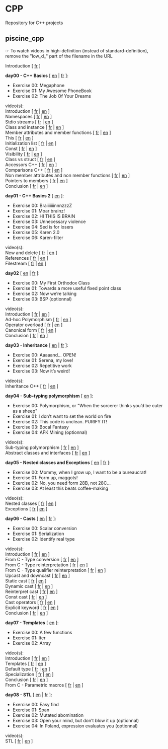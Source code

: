 # CPP
Repository for C++ projects

## piscine\_cpp

&#9758; To watch videos in high-definition (instead of standard-definition), remove the "low_d_" part of the filename in the URL  

Introduction \[
[fr](https://cdn.intra.42.fr/video/video/139/low_d_piscine_c___-_Intro_Piscine_CPP.mp4)
\]  

__day00 - C++ Basics__ \[ [en](https://cdn.intra.42.fr/pdf/pdf/26479/en.subject.pdf) | [fr](https://cdn.intra.42.fr/pdf/pdf/26480/fr.subject.pdf) \]:
- Exercise 00: Megaphone
- Exercise 01: My Awesome PhoneBook
- Exercise 02: The Job Of Your Dreams

video(s):  
Introduction \[
[fr](https://cdn.intra.42.fr/video/video/92/low_d_piscine_c___-_d00_-_00_intro.mp4)
| [en](https://cdn.intra.42.fr/video/video/925/low_d_cpp_bootcamp_-_d00_-_introduction.mp4)
\]  
Namespaces \[
[fr](https://cdn.intra.42.fr/video/video/98/low_d_piscine_c___-_d00_-_00_namespace.mp4)
| [en](https://cdn.intra.42.fr/video/video/926/low_d_cpp_bootcamp_-_d00_-_00_namespaces.mp4)
\]  
Stdio streams \[
[fr](https://cdn.intra.42.fr/video/video/99/low_d_piscine_c___-_d00_-_01_stdio_streams.mp4)
| [en](https://cdn.intra.42.fr/video/video/927/low_d_cpp_bootcamp_-_d00_-_01_stdio_streams.mp4)
\]  
Class and instance \[
[fr](https://cdn.intra.42.fr/video/video/100/low_d_piscine_c___-_d00_-_02_class_and_instance.mp4)
| [en](https://cdn.intra.42.fr/video/video/928/low_d_cpp_bootcamp_-_d00_-_02_class_and_instance.mp4)
\]  
Member attributes and member functions \[
[fr](https://cdn.intra.42.fr/video/video/102/low_d_piscine_c___-_d00_-_03_member_attributs_and_member_function.mp4)
| [en](https://cdn.intra.42.fr/video/video/930/low_d_cpp_bootcamp_-_d00_-_03_member_attributes_and_member_functions.mp4)
\]  
This \[
[fr](https://cdn.intra.42.fr/video/video/103/low_d_piscine_c___-_d00_-_04_this.mp4)
| [en](https://cdn.intra.42.fr/video/video/931/low_d_cpp_bootcamp_-_d00_-_04_this.mp4)
\]  
Initialization list \[
[fr](https://cdn.intra.42.fr/video/video/104/low_d_piscine_c___-_d00_-_05_init_list.mp4)
| [en](https://cdn.intra.42.fr/video/video/937/low_d_cpp_bootcamp_-_d00_-_05_initialization_list.mp4)
\]  
Const \[
[fr](https://cdn.intra.42.fr/video/video/105/low_d_piscine_c___-_d00_-_06_const.mp4)
| [en](https://cdn.intra.42.fr/video/video/938/low_d_cpp_bootcamp_-_d00_-_06_const.mp4)
\]  
Visibility \[
[fr](https://cdn.intra.42.fr/video/video/107/low_d_piscine_c___-_d00_-_07_encapsulation.mp4)
| [en](https://cdn.intra.42.fr/video/video/939/low_d_cpp_bootcamp_-_d00_-_07_visibility.mp4)
\]  
Class vs struct \[
[fr](https://cdn.intra.42.fr/video/video/106/low_d_piscine_c___-_d00_-_08_class_vs_struct.mp4)
| [en](https://cdn.intra.42.fr/video/video/940/low_d_cpp_bootcamp_-_d00_-_08_class_vs_struct.mp4)
\]  
Accessors C++ \[
[fr](https://cdn.intra.42.fr/video/video/108/low_d_piscine_c___-_d00_-_09_accessors.mp4)
| [en](https://cdn.intra.42.fr/video/video/941/low_d_cpp_bootcamp_-_d00_-_09_accessors.mp4)
\]  
Comparisons C++ \[
[fr](https://cdn.intra.42.fr/video/video/109/low_d_piscine_c___-_d00_-_10_comparaisons.mp4)
| [en](https://cdn.intra.42.fr/video/video/942/low_d_cpp_bootcamp_-_d00_-_10_comparisons.mp4)
\]  
Non member attributes and non member functions \[
[fr](https://cdn.intra.42.fr/video/video/112/low_d_piscine_c___-_d00_-_11_non_membres_attributs_and_non_membres_fonctions.mp4)
| [en](https://cdn.intra.42.fr/video/video/943/low_d_cpp_bootcamp_-_d00_-_11_non_member_attributes_and_non_member_functions.mp4)
\]  
Pointers to members \[
[fr](https://cdn.intra.42.fr/video/video/113/low_d_piscine_c___-_d00_-_12_pointers_to_members.mp4)
| [en](https://cdn.intra.42.fr/video/video/944/low_d_cpp_bootcamp_-_d00_-_12_pointers_to_members.mp4)
\]  
Conclusion \[
[fr](https://cdn.intra.42.fr/video/video/110/low_d_piscine_c___-_d00_-_conclusion.mp4)
| [en](https://cdn.intra.42.fr/video/video/945/low_d_cpp_bootcamp_-_d00_-_conclusion_.mp4)
\]  

__day01 - C++ Basics 2__ \[ [en](https://cdn.intra.42.fr/pdf/pdf/26481/en.subject.pdf) \]:
- Exercise 00: BraiiiiiiinnnzzzZ
- Exercise 01: Moar brainz!
- Exercise 02: HI THIS IS BRAIN
- Exercise 03: Unnecessary violence
- Exercise 04: Sed is for losers
- Exercise 05: Karen 2.0
- Exercise 06: Karen-filter

video(s):  
New and delete \[
[fr](https://cdn.intra.42.fr/video/video/115/low_d_piscine_c___-_d01_-_00_new_and_delete.mp4)
| [en](https://cdn.intra.42.fr/video/video/946/low_d_cpp_bootcamp_-_d01_-_00_new_and_delete.mp4)
\]  
References \[
[fr](https://cdn.intra.42.fr/video/video/116/low_d_piscine_c___-_d01_-_01_reference.mp4)
| [en](https://cdn.intra.42.fr/video/video/947/low_d_cpp_bootcamp_-_d01_-_01_references.mp4)
\]  
Filestream \[
[fr](https://cdn.intra.42.fr/video/video/114/low_d_piscine_c___-_d01_-_02_filestream.mp4)
| [en](https://cdn.intra.42.fr/video/video/948/low_d_cpp_bootcamp_-_d01_-_02_filestreams.mp4)
\]  

__day02__ \[ [en](https://cdn.intra.42.fr/pdf/pdf/26482/en.subject.pdf) | [fr](https://cdn.intra.42.fr/pdf/pdf/26483/fr.subject.pdf) \]:
- Exercise 00: My First Orthodox Class
- Exercise 01: Towards a more useful fixed point class
- Exercise 02: Now we’re talking
- Exercise 03: BSP (optionnal)

video(s):  
Introduction \[
[fr](https://cdn.intra.42.fr/video/video/93/low_d_piscine_c___-_d02_-_00__intro.mp4)
| [en](https://cdn.intra.42.fr/video/video/949/low_d_cpp_bootcamp_-_d02_-_introduction.mp4)
\]  
Ad-hoc Polymorphism \[
[fr](https://cdn.intra.42.fr/video/video/94/low_d_piscine_c___-_d02_-_00_ad-hoc_polymorphism.mp4)
| [en](https://cdn.intra.42.fr/video/video/950/low_d_cpp_bootcamp_-_d02_-_00_adhoc_polymorphism.mp4)
\]  
Operator overload \[
[fr](https://cdn.intra.42.fr/video/video/95/low_d_piscine_c___-_d02_-_01_operator_overload.mp4)
| [en](https://cdn.intra.42.fr/video/video/951/low_d_cpp_bootcamp_-_d02_-_01_operator_overload.mp4)
\]  
Canonical form \[
[fr](https://cdn.intra.42.fr/video/video/96/low_d_piscine_c___-_d02_-_02_caconical_form.mp4)
| [en](https://cdn.intra.42.fr/video/video/952/low_d_cpp_bootcamp_-_d02_-_02_canonical_form.mp4)
\]  
Conclusion \[
[fr](https://cdn.intra.42.fr/video/video/97/low_d_piscine_c___-_d02_-conclusion.mp4)
| [en](https://cdn.intra.42.fr/video/video/953/low_d_cpp_bootcamp_-_d02_-_conclusion.mp4)
\]  

__day03 - Inheritance__ \[ [en](https://cdn.intra.42.fr/pdf/pdf/26484/en.subject.pdf) | [fr](https://cdn.intra.42.fr/pdf/pdf/26485/fr.subject.pdf) \]:
- Exercise 00: Aaaaand... OPEN!
- Exercise 01: Serena, my love!
- Exercise 02: Repetitive work
- Exercise 03: Now it’s weird!

video(s):  
Inheritance C++ \[
[fr](https://cdn.intra.42.fr/video/video/117/low_d_piscine_c___-_d03_-_00_heritage.mp4)
| [en](https://cdn.intra.42.fr/video/video/954/low_d_cpp_bootcamp_-_d03_-_inheritance.mp4)
\]  

__day04 - Sub-typing polymorphism__ \[ [en](https://cdn.intra.42.fr/pdf/pdf/24746/en.subject.pdf) \]:
- Exercise 00: Polymorphism, or "When the sorcerer thinks you’d be cuter as a sheep"
- Exercise 01: I don’t want to set the world on fire
- Exercise 02: This code is unclean. PURIFY IT!
- Exercise 03: Bocal Fantasy
- Exercise 04: AFK Mining (optionnal)

video(s):  
Sub-typing polymorphism \[
[fr](https://cdn.intra.42.fr/video/video/119/low_d_piscine_c___-_d04_-_00_polymorphismes_et_sous-typages.mp4)
| [en](https://cdn.intra.42.fr/video/video/955/low_d_cpp_bootcamp_-_d04_-_sub-typing_polymorphism.mp4)
\]  
Abstract classes and interfaces \[
[fr](https://cdn.intra.42.fr/video/video/118/low_d_piscine_c___-_d04_-_01_classes_abstraites_et_les_interfaces.mp4)
| [en](https://cdn.intra.42.fr/video/video/956/low_d_cpp_bootcamp_-_d04_-_abstract_classes_anf_interfaces.mp4)
\]  

__day05 - Nested classes and Exceptions__ \[ [en](https://cdn.intra.42.fr/pdf/pdf/27715/en.subject.pdf) | [fr](https://cdn.intra.42.fr/pdf/pdf/27716/fr.subject.pdf) \]:
- Exercise 00: Mommy, when I grow up, I want to be a bureaucrat!
- Exercise 01: Form up, maggots!
- Exercise 02: No, you need form 28B, not 28C...
- Exercise 03: At least this beats coffee-making

video(s):  
Nested classes \[
[fr](https://cdn.intra.42.fr/video/video/120/low_d_piscine_c___-_d05_-_00_classes_imbriquer.mp4)
| [en](https://cdn.intra.42.fr/video/video/957/low_d_cpp_bootcamp_-_d05_-_nested_classes.mp4)
\]  
Exceptions \[
[fr](https://cdn.intra.42.fr/video/video/121/low_d_piscine_c___-_d05_-_01_les_exceptions.mp4)
| [en](https://cdn.intra.42.fr/video/video/958/low_d_cpp_bootcamp_-_d05_-_exceptions.mp4)
\]  

__day06 - Casts__ \[ [en](https://cdn.intra.42.fr/pdf/pdf/26488/en.subject.pdf) | [fr](https://cdn.intra.42.fr/pdf/pdf/26489/fr.subject.pdf) \]:
- Exercise 00: Scalar conversion
- Exercise 01: Serialization
- Exercise 02: Identify real type

video(s):  
Introduction \[
[fr](https://cdn.intra.42.fr/video/video/122/low_d_piscine_c___-_d06_-_00__intro.mp4)
| [en](https://cdn.intra.42.fr/video/video/961/low_d_cpp_bootcamp_-_d06_-_introduction.mp4)
\]  
From C - Type conversion \[
[fr](https://cdn.intra.42.fr/video/video/123/low_d_piscine_c___-_d06_-_00_from_C_-_type_conversion.mp4)
| [en](https://cdn.intra.42.fr/video/video/962/low_d_cpp_bootcamp_-_d06_-_00_from_c_type_conversion.mp4)
\]  
From C - Type reinterpretation \[
[fr](https://cdn.intra.42.fr/video/video/125/low_d_piscine_c___-_d06_-_01_from_C_-_type_reinterpretation.mp4)
| [en](https://cdn.intra.42.fr/video/video/963/low_d_cpp_bootcamp_-_d06_-_01_from_c_type_reinterpretation.mp4)
\]  
From C - Type qualifier reinterpretation \[
[fr](https://cdn.intra.42.fr/video/video/124/low_d_piscine_c___-_d06_-_02_from_C_-_type_qualifier.mp4)
| [en](https://cdn.intra.42.fr/video/video/964/low_d_cpp_bootcamp_-_d06_-_02_from_c_type_qualifier_reinterpretation.mp4)
\]  
Upcast and downcast \[
[fr](https://cdn.intra.42.fr/video/video/126/low_d_piscine_c___-_d06_-_03_upcast_and_downcast.mp4)
| [en](https://cdn.intra.42.fr/video/video/965/low_d_cpp_bootcamp_-_d06_-_03_upcast_and_downcast.mp4)
\]  
Static cast \[
[fr](https://cdn.intra.42.fr/video/video/127/low_d_piscine_c___-_d06_-_04_static_cast_late_1__Output_1_.mp4)
| [en](https://cdn.intra.42.fr/video/video/966/low_d_cpp_bootcamp_-_d06_-_04_static_cast.mp4)
\]  
Dynamic cast \[
[fr](https://cdn.intra.42.fr/video/video/133/low_d_piscine_c___-_d06_-_05_dynamic_cast.mp4)
| [en](https://cdn.intra.42.fr/video/video/967/low_d_cpp_bootcamp_-_d06_-_05_dynamic_cast.mp4)
\]  
Reinterpret cast \[
[fr](https://cdn.intra.42.fr/video/video/128/low_d_piscine_c___-_d06_-_06_reinterpret_cast.mp4)
| [en](https://cdn.intra.42.fr/video/video/968/low_d_cpp_bootcamp_-_d06_-_06_reinterpret_cast.mp4)
\]  
Const cast \[
[fr](https://cdn.intra.42.fr/video/video/129/low_d_piscine_c___-_d06_-_07_const_cast_late_1__Output_1_.mp4)
| [en](https://cdn.intra.42.fr/video/video/969/low_d_cpp_bootcamp_-_d06_-_07_const_cast.mp4)
\]  
Cast operators \[
[fr](https://cdn.intra.42.fr/video/video/130/low_d_piscine_c___-_d06_-_08_type-cast_operator.mp4)
| [en](https://cdn.intra.42.fr/video/video/970/low_d_cpp_bootcamp_-_d06_-_08_cast_operators.mp4)
\]  
Explicit keyword \[
[fr](https://cdn.intra.42.fr/video/video/131/low_d_piscine_c___-_d06_-_09_explicit_keyword.mp4)
| [en](https://cdn.intra.42.fr/video/video/971/low_d_cpp_bootcamp_-_d06_-_09_explicit_keyword.mp4)
\]  
Conclusion \[
[fr](https://cdn.intra.42.fr/video/video/132/low_d_piscine_c___-_d06_-_10_conclusion_2__Output_1_.mp4)
| [en](https://cdn.intra.42.fr/video/video/972/low_d_cpp_bootcamp_-_d06_-_conclusion.mp4)
\]  

__day07 - Templates__ \[ [en](https://cdn.intra.42.fr/pdf/pdf/26491/en.subject.pdf) \]:
- Exercise 00: A few functions
- Exercise 01: Iter
- Exercise 02: Array

video(s):  
Introduction \[
[fr](https://cdn.intra.42.fr/video/video/134/low_d_piscine_c___-_d07_-_00__intro_1.mp4)
| [en](https://cdn.intra.42.fr/video/video/973/low_d_cpp_bootcamp_-_d07_-_introduction.mp4)
\]  
Templates \[
[fr](https://cdn.intra.42.fr/video/video/138/low_d_piscine_c___-_d07_-_01_templates.mp4)
| [en](https://cdn.intra.42.fr/video/video/975/low_d_cpp_bootcamp_-_d07_-_01_templates.mp4)
\]  
Default type \[
[fr](https://cdn.intra.42.fr/video/video/136/low_d_piscine_c___-_d07_-_02_default_type.mp4)
| [en](https://cdn.intra.42.fr/video/video/976/low_d_cpp_bootcamp_-_d07_-_02_default_type.mp4)
\]  
Specialization \[
[fr](https://cdn.intra.42.fr/video/video/137/low_d_piscine_c___-_d07_-_03_specialization.mp4)
| [en](https://cdn.intra.42.fr/video/video/977/low_d_cpp_bootcamp_-_d07_-_03_specialization.mp4)
\]  
Conclusion \[
[fr](https://cdn.intra.42.fr/video/video/135/low_d_piscine_c___-_d07_-_conclusion.mp4)
| [en](https://cdn.intra.42.fr/video/video/978/low_d_cpp_bootcamp_-_d07_-_conclusion.mp4)
\]  
From C - Parametric macros \[
[fr](https://cdn.intra.42.fr/video/video/197/low_d_piscine_c___-_d07_-_00_from_C_-_parametric_macros.mp4)
| [en](https://cdn.intra.42.fr/video/video/974/low_d_cpp_bootcamp_-_d07_-_00_from_c_parametric_macros.mp4)
\]  

__day08 - STL__ \[ [en](https://cdn.intra.42.fr/pdf/pdf/26493/en.subject.pdf) | [fr](https://cdn.intra.42.fr/pdf/pdf/26494/fr.subject.pdf) \]:
- Exercise 00: Easy find
- Exercise 01: Span
- Exercise 02: Mutated abomination
- Exercise 03: Open your mind, but don’t blow it up (optionnal)
- Exercise 04: In Poland, expression evaluates you (optionnal)

video(s):  
STL \[
[fr](https://cdn.intra.42.fr/video/video/193/low_d_piscine_c___-_d08_-_00_conteneur_et_algorythme.mp4)
| [en](https://cdn.intra.42.fr/video/video/929/low_d_cpp_bootcamp_-_d08_-_00_container_and_algorithm_en.mp4)
\]  
